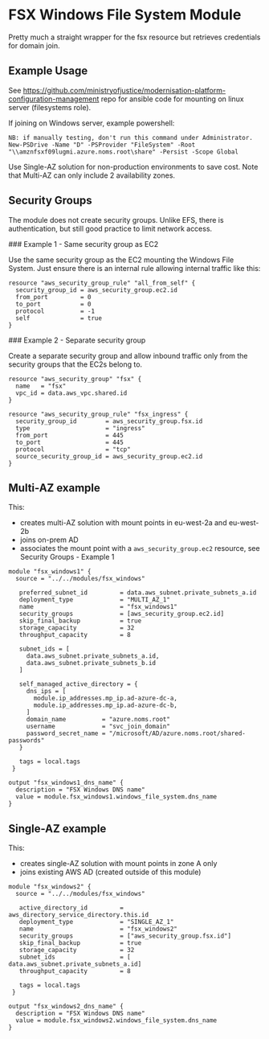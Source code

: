 # FSX Windows File System Module

Pretty much a straight wrapper for the fsx resource but retrieves credentials for domain join.

## Example Usage

See https://github.com/ministryofjustice/modernisation-platform-configuration-management repo
for ansible code for mounting on linux server (filesystems role).

If joining on Windows server, example powershell:
```
NB: if manually testing, don't run this command under Administrator.
New-PSDrive -Name "D" -PSProvider "FileSystem" -Root "\\amznfsxf09lugmi.azure.noms.root\share" -Persist -Scope Global
```

Use Single-AZ solution for non-production environments to save cost.
Note that Multi-AZ can only include 2 availability zones.

## Security Groups

The module does not create security groups. Unlike EFS, there is
authentication, but still good practice to limit network access.

### Example 1 - Same security group as EC2

Use the same security group as the EC2 mounting the Windows File System.
Just ensure there is an internal rule allowing internal traffic
like this:

```
resource "aws_security_group_rule" "all_from_self" {
  security_group_id = aws_security_group.ec2.id
  from_port         = 0
  to_port           = 0
  protocol          = -1
  self              = true
}
```

### Example 2 - Separate security group

Create a separate security group and allow inbound traffic
only from the security groups that the EC2s belong to.

```
resource "aws_security_group" "fsx" {
  name   = "fsx"
  vpc_id = data.aws_vpc.shared.id
}

resource "aws_security_group_rule" "fsx_ingress" {
  security_group_id        = aws_security_group.fsx.id
  type                     = "ingress"
  from_port                = 445
  to_port                  = 445
  protocol                 = "tcp"
  source_security_group_id = aws_security_group.ec2.id
}
```

## Multi-AZ example

This:
- creates multi-AZ solution with mount points in eu-west-2a and eu-west-2b
- joins on-prem AD
- associates the mount point with a `aws_security_group.ec2` resource, see Security Groups - Example 1

```
module "fsx_windows1" {
  source = "../../modules/fsx_windows"

   preferred_subnet_id         = data.aws_subnet.private_subnets_a.id
   deployment_type             = "MULTI_AZ_1"
   name                        = "fsx_windows1"
   security_groups             = [aws_security_group.ec2.id]
   skip_final_backup           = true
   storage_capacity            = 32
   throughput_capacity         = 8

   subnet_ids = [
     data.aws_subnet.private_subnets_a.id,
     data.aws_subnet.private_subnets_b.id
   ]

   self_managed_active_directory = {
     dns_ips = [
       module.ip_addresses.mp_ip.ad-azure-dc-a,
       module.ip_addresses.mp_ip.ad-azure-dc-b,
     ]
     domain_name          = "azure.noms.root"
     username             = "svc_join_domain"
     password_secret_name = "/microsoft/AD/azure.noms.root/shared-passwords"
   }

   tags = local.tags
 }

output "fsx_windows1_dns_name" {
  description = "FSX Windows DNS name"
  value = module.fsx_windows1.windows_file_system.dns_name
}
```

## Single-AZ example

This:
- creates single-AZ solution with mount points in zone A only
- joins existing AWS AD (created outside of this module)

```
module "fsx_windows2" {
  source = "../../modules/fsx_windows"

   active_directory_id         = aws_directory_service_directory.this.id
   deployment_type             = "SINGLE_AZ_1"
   name                        = "fsx_windows2"
   security_groups             = ["aws_security_group.fsx.id"]
   skip_final_backup           = true
   storage_capacity            = 32
   subnet_ids                  = [ data.aws_subnet.private_subnets_a.id]
   throughput_capacity         = 8

   tags = local.tags
 }

output "fsx_windows2_dns_name" {
  description = "FSX Windows DNS name"
  value = module.fsx_windows2.windows_file_system.dns_name
}
```

